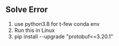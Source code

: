 ## Solve Error

1. use python3.8 for t-few conda env
2. Run this in Linux
3. pip install --upgrade "protobuf<=3.20.1"